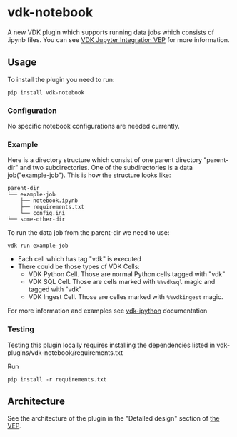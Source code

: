 # vdk-notebook

A new VDK plugin which supports running data jobs which consists of .ipynb files.
You can see [VDK Jupyter Integration VEP](https://github.com/vmware/versatile-data-kit/blob/main/specs/vep-994-jupyter-notebook-integration/README.md) for more information.


## Usage
To install the plugin you need to run:
```
pip install vdk-notebook
```

### Configuration
No specific notebook configurations are needed currently.

### Example
Here is a directory structure which consist of one parent directory "parent-dir" and two subdirectories.
One of the subdirectories is a data job("example-job"). This is how the structure looks like:
```
parent-dir
└── example-job
    ├── notebook.ipynb
    ├── requirements.txt
    └── config.ini
└── some-other-dir
```
To run the data job from the parent-dir we need to use:

```
vdk run example-job
```

- Each cell which has tag "vdk" is executed
- There could be those types of VDK Cells:
  - VDK Python Cell. Those are normal Python cells tagged with "vdk"
  - VDK SQL Cell. Those are cells marked with `%%vdksql` magic and tagged with "vdk"
  - VDK Ingest Cell. Those are celles marked with `%%vdkingest` magic.

For more information and examples see [vdk-ipython](../vdk-ipython/README.md) documentation

### Testing
Testing this plugin locally requires installing the dependencies listed in vdk-plugins/vdk-notebook/requirements.txt

Run
```
pip install -r requirements.txt
```

## Architecture
See the architecture of the plugin in the "Detailed design" section of [the VEP](https://github.com/vmware/versatile-data-kit/blob/main/specs/vep-994-jupyter-notebook-integration/README.md).
